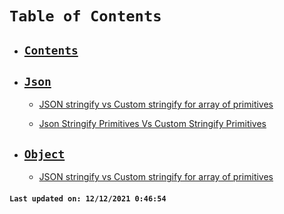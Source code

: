 # `Table of Contents`

-   ## **[`Contents`](/SUMMARY-ALT.md)**

-   ## **[`Json`](/SUMMARY-ALT.md)**

    -   [JSON stringify vs Custom stringify for array of primitives](./docs/json/json-stringify-primitives-array-vs-custom-stringify-primitives-array.md)

    -   [Json Stringify Primitives Vs Custom Stringify Primitives](./docs/json/json-stringify-primitives-vs-custom-stringify-primitives.md)

-   ## **[`Object`](/SUMMARY-ALT.md)**
    -   [JSON stringify vs Custom stringify for array of primitives](./docs/object/json-stringify-primitives-array-vs-custom-stringify-primitives-array.md)

#### `Last updated on: 12/12/2021 0:46:54`
